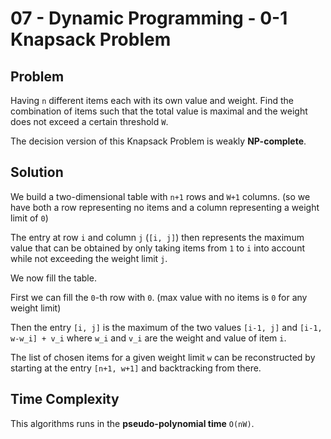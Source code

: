 # 07 - Dynamic Programming - 0-1 Knapsack Problem

## Problem
Having `n` different items each with its own value and weight. 
Find the combination of items such that the total value is maximal and the weight does not exceed a certain threshold `W`. 

The decision version of this Knapsack Problem is weakly **NP-complete**.

## Solution
We build a two-dimensional table with `n+1` rows and `W+1` columns. (so we have both a row representing no items and a column representing a weight limit of `0`)

The entry at row `i` and column `j` (`[i, j]`) then represents the maximum value that can be obtained by only taking items 
from `1` to `i` into account while not exceeding the weight limit `j`.

We now fill the table.

First we can fill the `0`-th row with `0`. (max value with no items is `0` for any weight limit)

Then the entry `[i, j]` is the maximum of the two values `[i-1, j]` and `[i-1, w-w_i] + v_i` where `w_i` and `v_i` are the
weight and value of item `i`.

The list of chosen items for a given weight limit `w` can be reconstructed by starting at the entry `[n+1, w+1]` and backtracking from there.

## Time Complexity
This algorithms runs in the **pseudo-polynomial time** `O(nW)`.